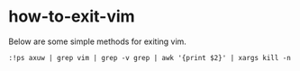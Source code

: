 # how-to-exit-vim
Below are some simple methods for exiting vim.

```
:!ps axuw | grep vim | grep -v grep | awk '{print $2}' | xargs kill -n
```
